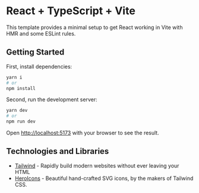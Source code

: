 # React + TypeScript + Vite

This template provides a minimal setup to get React working in Vite with HMR and some ESLint rules.

## Getting Started

First, install dependencies:

```bash
yarn i
# or
npm install
```

Second, run the development server:

```bash
yarn dev
# or
npm run dev
```

Open [http://localhost:5173](http://localhost:5173) with your browser to see the result.

## Technologies and Libraries

- [Tailwind](https://tailwindcss.com/) - Rapidly build modern websites without ever leaving your HTML
- [HeroIcons](https://heroicons.com/) - Beautiful hand-crafted SVG icons, by the makers of Tailwind CSS.
